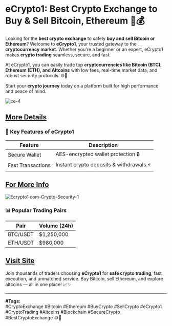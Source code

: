 # eCrypto1: Best Crypto Exchange to Buy & Sell Bitcoin, Ethereum 🚀💰

Looking for the **best crypto exchange** to safely **buy and sell Bitcoin or Ethereum**? Welcome to **eCrypto1**, your trusted gateway to the **cryptocurrency market**. Whether you're a beginner or an expert, eCrypto1 makes **crypto trading** seamless, secure, and fast.

At eCrypto1, you can easily trade top **cryptocurrencies like Bitcoin (BTC), Ethereum (ETH), and Altcoins** with low fees, real-time market data, and robust security protocols. 🌐🔐

Start your **crypto journey** today on a platform built for high performance and peace of mind.

![ce-4](https://github.com/user-attachments/assets/07de5e6a-d849-4f26-8a26-3f3596d09261)

[More Details](https://tinyurl.com/33sathw3)
---

### 🔎 Key Features of eCrypto1

| Feature           | Description                            |
|-------------------|----------------------------------------|
| Secure Wallet     | AES-encrypted wallet protection 🔒     |
| Fast Transactions | Instant crypto deposits & withdrawals ⚡|

[For More Info](https://tinyurl.com/2p644kkh)
---

![Ecrypto1 com-Crypto-Security-1](https://github.com/user-attachments/assets/d855d042-43ee-4553-ba8e-1051d8c93115)

### 📊 Popular Trading Pairs

| Pair     | Volume (24h)     |
|----------|------------------|
| BTC/USDT | $1,250,000        |
| ETH/USDT | $980,000          |

[Visit Site](https://tinyurl.com/uycshsmp)
---

Join thousands of traders choosing **eCrypto1** for **safe crypto trading**, fast execution, and unmatched service. Buy Bitcoin, sell Ethereum, and explore altcoins — all in one place! 📈✨

---

**#Tags:**  
#CryptoExchange #Bitcoin #Ethereum #BuyCrypto #SellCrypto #eCrypto1 #CryptoTrading #Altcoins #Blockchain #SecureCrypto #BestCryptoExchange 🪙📲
